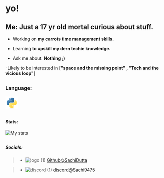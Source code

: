 <h1 align='left'>yo!</h1>


<h2 align="left">Me: Just a 17 yr old mortal curious about stuff.</h2>
  
  


- Working on **my carrots time management skills.**

- Learning **to upskill my dern techie knowledge.**

- Ask me about: **Nothing ;)**

-Likely to be interested in [**"space and the missing point" , "Tech and the vicious loop"**]



## <h3 align="left">Language:</h3>
<p align="left"> <a href="https://www.python.org" target="_blank" rel="noreferrer"> <img src="https://raw.githubusercontent.com/devicons/devicon/master/icons/python/python-original.svg" alt="python" width="40" height="40"/> </a> </p>



## <h4 align='left'>Stats:</h4>

![My stats](https://github-readme-stats.vercel.app/api?username=SachiDutta&theme=dark&rank_icon=github&hide=contribs,prs)




## <h5 align='left'> Socials: </h5>

 
  

> - ![logo (1)](https://github.com/SachiDutta/SachiDutta/assets/109479099/5a4afb3f-cf82-49c3-8d15-2550c6813608)
 [Github@SachiDutta](https://github.com/SachiDutta)

> - ![discord (1)](https://github.com/SachiDutta/SachiDutta/assets/109479099/f4705192-6820-4ea6-9bf9-3a8b2829ba92)
[discord@Sachi9475](https://discord.com/channels/@me)





 
    




